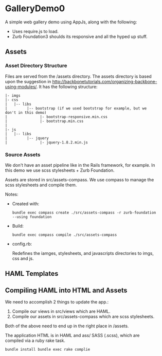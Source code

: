 # GalleryDemo0

A simple web gallery demo using AppJs, along with the following:

  * Uses require.js to load.
  * Zurb Foundation3 shoulds its responsive and all the hyped up stuff.

## Assets

### Asset Directory Structure

Files are served from the /assets directory. The assets directory is based upon the suggestion in http://backbonetutorials.com/organizing-backbone-using-modules/. It has the following structure:

    |- imgs
    |- css
    |   |-- libs
    |         |-- bootstrap (if we used bootstrap for example, but we don't in this demo)
    |               |- bootstrap-responsive.min.css
    |               |- bootstrap.min.css
    |
    |- js
    |   |-- libs
    |         |-- jquery
    |               |- jquery-1.8.2.min.js

### Source Assets

We don't have an asset pipeline like in the Rails framework, for example. In this demo we use scss stylesheets + Zurb Foundation.

Assets are stored in src/assets-compass. We use compass to manage the scss stylesheets and compile them.

Notes:

  * Created with:

    `bundle exec compass create ./src/assets-compass -r zurb-foundation --using foundation`

  * Build:

    `bundle exec compass compile ./src/assets-compass`

  * config.rb:

    Redefines the iamges, stylesheets, and javascripts directories to imgs, css and js.

## HAML Templates

## Compiling HAML into HTML and Assets

We need to accomplish 2 things to update the app.:

  1. Compile our views in src/views which are HAML.
  1. Compile our assets in src/assets-compass which are scss stylesheets.

Both of the above need to end up in the right place in /assets.

The application HTML is in HAML and ass/ SASS (.scss), which are compiled via a ruby rake task.

`
bundle install
bundle exec rake complie
`
